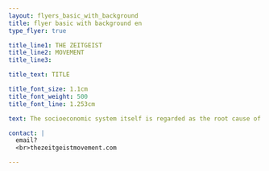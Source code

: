 ```yaml
---
layout: flyers_basic_with_background
title: flyer basic with background en
type_flyer: true

title_line1: THE ZEITGEIST
title_line2: MOVEMENT
title_line3: 

title_text: TITLE

title_font_size: 1.1cm
title_font_weight: 500
title_font_line: 1.253cm

text: The socioeconomic system itself is regarded as the root cause of persistent negative societal outcomes, with human behavior and its resulting effects – corruption, pollution, wars, waste, exploitation, and hence, distortion of values and psychology – seen as symptoms of this fundamental root source.

contact: |
  email?
  <br>thezeitgeistmovement.com

---
```


